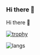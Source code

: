 ### Hi there 👋

<!--
**agill17/agill17** is a ✨ _special_ ✨ repository because its `README.md` (this file) appears on your GitHub profile.

Here are some ideas to get you started:

- 🔭 I’m currently working on ...
- 🌱 I’m currently learning ...
- 👯 I’m looking to collaborate on ...
- 🤔 I’m looking for help with ...
- 💬 Ask me about ...
- 📫 How to reach me: ...
- 😄 Pronouns: ...
- ⚡ Fun fact: ...
-->
Hi there 👋

[![trophy](https://github-profile-trophy.vercel.app/?username=agill17&theme=onedark)](https://github.com/ryo-ma/github-profile-trophy)

![langs](https://github-readme-stats.vercel.app/api/top-langs/?username=agill17)
